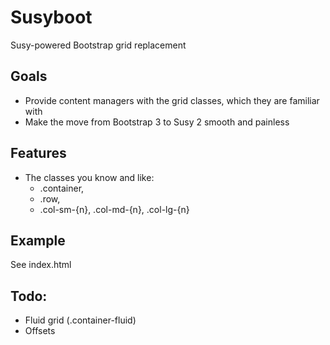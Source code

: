 # Susyboot
Susy-powered Bootstrap grid replacement

Goals
---
- Provide content managers with the grid classes, which they are familiar with
- Make the move from Bootstrap 3 to Susy 2 smooth and painless

Features
---

- The classes you know and like: 
  - .container, 
  - .row, 
  - .col-sm-{n}, .col-md-{n}, .col-lg-{n}

Example
---
See index.html

Todo:
---
- Fluid grid (.container-fluid)
- Offsets
